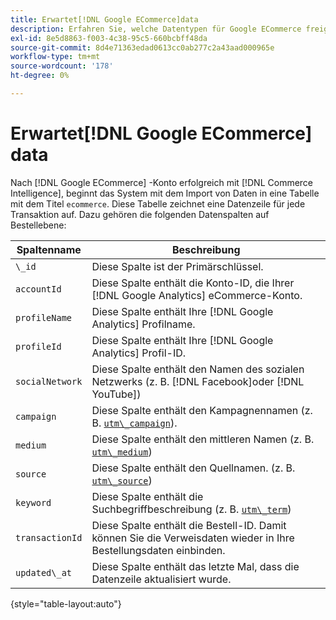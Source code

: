 ```yaml
---
title: Erwartet[!DNL Google ECommerce]data
description: Erfahren Sie, welche Datentypen für Google ECommerce freigegeben werden.
exl-id: 8e5d8863-f003-4c38-95c5-660bcbff48da
source-git-commit: 8d4e71363edad0613cc0ab277c2a43aad000965e
workflow-type: tm+mt
source-wordcount: '178'
ht-degree: 0%

---
```


# Erwartet[!DNL Google ECommerce] data

Nach [!DNL Google ECommerce] -Konto erfolgreich mit [!DNL Commerce Intelligence], beginnt das System mit dem Import von Daten in eine Tabelle mit dem Titel `ecommerce`. Diese Tabelle zeichnet eine Datenzeile für jede Transaktion auf. Dazu gehören die folgenden Datenspalten auf Bestellebene:

| Spaltenname | Beschreibung |
|-----|-----|
| `\_id` | Diese Spalte ist der Primärschlüssel. |
| `accountId` | Diese Spalte enthält die Konto-ID, die Ihrer [!DNL Google Analytics] eCommerce-Konto. |
| `profileName` | Diese Spalte enthält Ihre [!DNL Google Analytics] Profilname. |
| `profileId` | Diese Spalte enthält Ihre [!DNL Google Analytics] Profil-ID. |
| `socialNetwork` | Diese Spalte enthält den Namen des sozialen Netzwerks (z. B. [!DNL Facebook]oder [!DNL YouTube]) |
| `campaign` | Diese Spalte enthält den Kampagnennamen (z. B. [`utm\_campaign`](https://support.google.com/analytics/answer/1033867?hl=en)). |
| `medium` | Diese Spalte enthält den mittleren Namen (z. B. [`utm\_medium`](https://support.google.com/analytics/answer/1033867?hl=en)) |
| `source` | Diese Spalte enthält den Quellnamen. (z. B. [`utm\_source`](https://support.google.com/analytics/answer/1033867?hl=en)) |
| `keyword` | Diese Spalte enthält die Suchbegriffbeschreibung (z. B. [`utm\_term`](https://support.google.com/analytics/answer/1033867?hl=en)) |
| `transactionId` | Diese Spalte enthält die Bestell-ID. Damit können Sie die Verweisdaten wieder in Ihre Bestellungsdaten einbinden. |
| `updated\_at` | Diese Spalte enthält das letzte Mal, dass die Datenzeile aktualisiert wurde. |

{style="table-layout:auto"}
